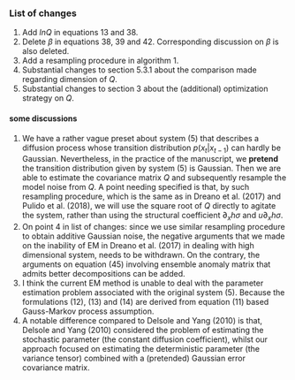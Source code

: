 ### List of changes
1. Add $ln Q$ in equations 13 and 38.
2. Delete $\beta$ in equations 38, 39 and 42. Corresponding discussion on $\beta$  is also deleted.
3. Add a resampling procedure in algorithm 1.
4. Substantial changes to section 5.3.1 about the comparison made regarding dimension of $Q$. 
5. Substantial changes to section 3 about the (additional) optimization strategy on $Q$.
#### some discussions
1. We have a rather vague preset about system (5) that describes a diffusion process whose transition distribution $p(x_t|x_{t-1})$ can hardly be Gaussian.  Nevertheless, in the practice of the manuscript, we **pretend** the transition distribution given by system (5) is Gaussian. Then we are able to estimate the covariance matrix $Q$ and subsequently resample the model noise from $Q$. A point needing specified is that, by such resampling procedure, which is the same as in Dreano et al. (2017) and Pulido et al. (2018), we will use the square root of $Q$ directly to agitate the system, rather than using the structural coefficient $\partial_x h \sigma$ and $u\partial_x h \sigma$. 
2. On point 4 in list of changes: since we use similar resampling procedure to obtain additive Gaussian noise, the negative arguments that we made on the inability of EM in Dreano et al. (2017) in dealing with high dimensional system, needs to be withdrawn. On the contrary, the arguments on equation (45) involving ensemble anomaly matrix that admits better decompositions can be added. 
3. I think the current EM method is unable to deal with the parameter estimation problem associated with the original system (5). Because the formulations (12), (13) and (14) are derived from equation (11) based Gauss-Markov process assumption.
4. A notable difference compared to Delsole and Yang (2010) is that, Delsole and Yang (2010) considered the problem of estimating the stochastic parameter (the constant diffusion coefficient), whilst our approach focused on estimating the deterministic parameter (the variance tensor) combined with a (pretended) Gaussian error covariance matrix.  
